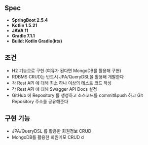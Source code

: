 ## Spec
- **SpringBoot 2.5.4**
- **Kotlin 1.5.21**
- **JAVA 11**
- **Gradle 7.1.1**
- **Build: Kotlin Gradle(kts)**

## 조건

- H2 기능으로 구현 (여유가 된다면 MongoDB를 활용해 구현)
- RDBMS CRUD는 반드시 JPA/QueryDSL을 활용해 개발한다
- 각 Rest API 에 대해 최소 하나 이상의 테스트 코드 작성
- 각 Rest API 에 대해 Swagger API Docs 설정
- GitHub 에 Repository 를 생성하고 소스코드를 commit&push 하고 Git Repository 주소를 공유해준다

## 구현 기능

- JPA/QueryDSL 를 활용한 회원정보 CRUD 
- MongoDB를 활용한 회원메모 CRUD d